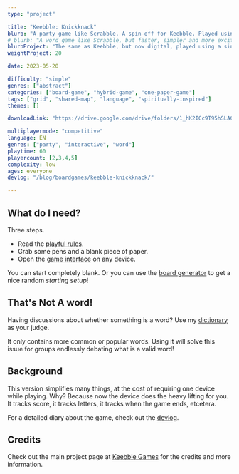 ```yaml
---
type: "project"

title: "Keebble: Knickknack"
blurb: "A party game like Scrabble. A spin-off for Keebble. Played using an empty paper and one phone with internet."
# blurb: "A word game like Scrabble, but faster, simpler and more exciting. A hybrid (board game + video game) version of the [Keebble Games](/keebble-games/) idea."
blurbProject: "The same as Keebble, but now digital, played using a single smartphone. This allows more depth, variation, and random setup."
weightProject: 20

date: 2023-05-20

difficulty: "simple"
genres: ["abstract"]
categories: ["board-game", "hybrid-game", "one-paper-game"]
tags: ["grid", "shared-map", "language", "spiritually-inspired"]
themes: []

downloadLink: "https://drive.google.com/drive/folders/1_hK2ICc9T95hSLAGNO4mvBFmqpvrq_15"

multiplayermode: "competitive"
language: EN
genres: ["party", "interactive", "word"]
playtime: 60
playercount: [2,3,4,5]
complexity: low
ages: everyone
devlog: "/blog/boardgames/keebble-knickknack/"

---
```


## What do I need?

Three steps.
* Read the [playful rules](rules). 
* Grab some pens and a blank piece of paper.
* Open the [game interface](game) on any device.

You can start completely blank. Or you can use the [board generator](board) to get a nice random _starting setup_!

## That's Not A word!

Having discussions about whether something is a word? Use my [dictionary](/tools/dictionary) as your judge.

It only contains more common or popular words. Using it will solve this issue for groups endlessly debating what is a valid word!

## Background

This version simplifies many things, at the cost of requiring one device while playing. Why? Because now the device does the heavy lifting for you. It tracks score, it tracks letters, it tracks when the game ends, etcetera.

For a detailed diary about the game, check out the [devlog](/blog/boardgames/keebble-knickknack).

## Credits

Check out the main project page at [Keebble Games](/keebble-games/) for the credits and more information.
